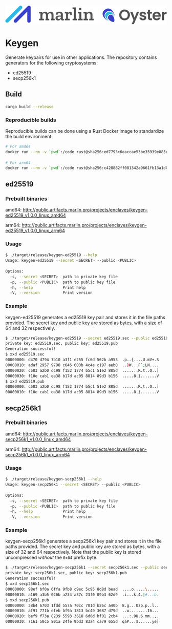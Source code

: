 ![Marlin Oyster Logo](./logo.svg)

# Keygen

Generate keypairs for use in other applications. The repository contains generators for the following cryptosystems:
- ed25519
- secp256k1

## Build

```bash
cargo build --release
```

### Reproducible builds

Reproducible builds can be done using a Rust Docker image to standardize the build environment:

```bash
# For amd64
docker run --rm -v `pwd`:/code rust@sha256:ed7795c6eaccae53be35939e883e8c3de0197b21e8eddbd9f04b0c4bc757c094 /code/build-amd64.sh

# For arm64
docker run --rm -v `pwd`:/code rust@sha256:c428882ff081342a9661fb13a1d059ecdc0b6e979ffec64b80371cf20a2088b0 /code/build-arm64.sh
```

## ed25519

### Prebuilt binaries

amd64: http://public.artifacts.marlin.pro/projects/enclaves/keygen-ed25519_v1.0.0_linux_amd64

arm64: http://public.artifacts.marlin.pro/projects/enclaves/keygen-ed25519_v1.0.0_linux_arm64

### Usage

```bash
$ ./target/release/keygen-ed25519 --help
Usage: keygen-ed25519 --secret <SECRET> --public <PUBLIC>

Options:
  -s, --secret <SECRET>  path to private key file
  -p, --public <PUBLIC>  path to public key file
  -h, --help             Print help
  -V, --version          Print version
```

### Example

keygen-ed25519 generates a ed25519 key pair and stores it in the file paths provided. The secret key and public key are stored as bytes, with a size of 64 and 32 respectively.

```bash
$ ./target/release/keygen-ed25519 --secret ed25519.sec --public ed25519.pub
private key: ed25519.sec, public key: ed25519.pub
Generation successful!
$ xxd ed25519.sec
00000000: d470 d794 7b10 a3f1 e255 fc6d 562b a953  .p..{....U.mV+.S
00000010: adaf 2957 9798 c646 603b 4c4e c197 aeb0  ..)W...F`;LN....
00000020: c583 a2b0 dc98 f152 1774 b5c1 51e2 885d  .......R.t..Q..]
00000030: f10e cab1 ea38 b17d ac05 8814 89d3 b156  .....8.}.......V
$ xxd ed25519.pub
00000000: c583 a2b0 dc98 f152 1774 b5c1 51e2 885d  .......R.t..Q..]
00000010: f10e cab1 ea38 b17d ac05 8814 89d3 b156  .....8.}.......V
```

## secp256k1

### Prebuilt binaries

amd64: http://public.artifacts.marlin.pro/projects/enclaves/keygen-secp256k1_v1.0.0_linux_amd64

arm64: http://public.artifacts.marlin.pro/projects/enclaves/keygen-secp256k1_v1.0.0_linux_arm64

### Usage

```bash
$ ./target/release/keygen-secp256k1 --help
Usage: keygen-secp256k1 --secret <SECRET> --public <PUBLIC>

Options:
  -s, --secret <SECRET>  path to private key file
  -p, --public <PUBLIC>  path to public key file
  -h, --help             Print help
  -V, --version          Print version
```

### Example

keygen-secp256k1 generates a secp256k1 key pair and stores it in the file paths provided. The secret key and public key are stored as bytes, with a size of 32 and 64 respectively. Note that the public key is stored uncompressed _without_ the `0x04` prefix byte.

```bash
$ ./target/release/keygen-secp256k1 --secret secp256k1.sec --public secp256k1.pub
private key: secp256k1.sec, public key: secp256k1.pub
Generation successful!
$ xxd secp256k1.sec 
00000000: 98ef bf0a 6ffa 9fb8 c9ec 5c95 8d8d bead  ....o.....\.....
00000010: a169 a3b5 026b a234 a37c 23f0 09b3 62d9  .i...k.4.|#...b.
$ xxd secp256k1.pub
00000000: 38b4 6703 1fdd 557a 70cc 701d b26c a40b  8.g...Uzp.p..l..
00000010: af91 771b efeb bf9a 1813 bc49 3687 d79d  ..w........I6...
00000020: bef9 f73a 8239 5593 3618 6d6d bf01 2cb4  ...:.9U.6.mm..,.
00000030: 7161 50c5 801a 24fe 9bd3 83a4 ca79 655d  qaP...$......ye]
```
